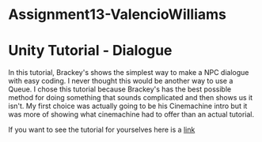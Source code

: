 # Assignment13-ValencioWilliams

# Unity Tutorial - Dialogue

In this tutorial, Brackey's shows the simplest way to make a NPC dialogue with easy coding. I never thought this would be another way to use a Queue. I chose this tutorial because Brackey's has the best possible method for doing something that sounds complicated and then shows us it isn't. My first choice was actually going to be his Cinemachine intro but it was more of showing what cinemachine had to offer than an actual tutorial.

If you want to see the tutorial for yourselves here is a [link](https://www.youtube.com/watch?v=_nRzoTzeyxU)
